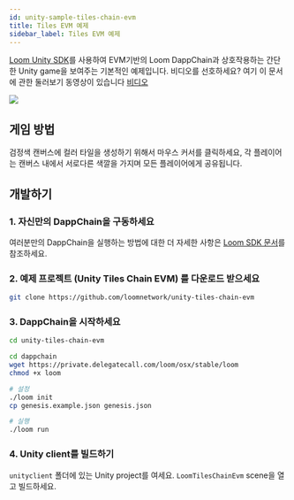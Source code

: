 ```yaml
---
id: unity-sample-tiles-chain-evm
title: Tiles EVM 예제
sidebar_label: Tiles EVM 예제
---
```

[Loom Unity SDK](https://github.com/loomnetwork/unity3d-sdk)를 사용하여 EVM기반의 Loom DappChain과 상호작용하는 간단한 Unity game을 보여주는 기본적인 예제입니다. 비디오를 선호하세요? 여기 이 문서에 관한 둘러보기 동영상이 있습니다 [비디오](/developers/img/tiles-evm-walkthrough.mov)

![](https://camo.githubusercontent.com/9d49b0ce78d692e69d1dd571bc8d1aafe5b806a8/68747470733a2f2f647a776f6e73656d72697368372e636c6f756466726f6e742e6e65742f6974656d732f315232363044327030713370304d33693232304a2f53637265656e2532305265636f7264696e67253230323031382d30352d3232253230617425323031302e3233253230414d2e6769663f763d3961353539316139)

## 게임 방법

검정색 캔버스에 컬러 타일을 생성하기 위해서 마우스 커서를 클릭하세요, 각 플레이어는 캔버스 내에서 서로다른 색깔을 가지며 모든 플레이어에게 공유됩니다.

## 개발하기

### 1. 자신만의 DappChain을 구동하세요

여러분만의 DappChain을 실행하는 방법에 대한 더 자세한 사항은 [Loom SDK 문서](https://loomx.io/developers/docs/en/prereqs.html)를 참조하세요.

### 2. 예제 프로젝트 (Unity Tiles Chain EVM) 를 다운로드 받으세요

```bash
git clone https://github.com/loomnetwork/unity-tiles-chain-evm
```

### 3. DappChain을 시작하세요

```bash
cd unity-tiles-chain-evm

cd dappchain
wget https://private.delegatecall.com/loom/osx/stable/loom
chmod +x loom

# 설정
./loom init
cp genesis.example.json genesis.json

# 실행
./loom run
```

### 4. Unity client를 빌드하기

`unityclient` 폴더에 있는 Unity project를 여세요. `LoomTilesChainEvm` scene을 열고 빌드하세요.